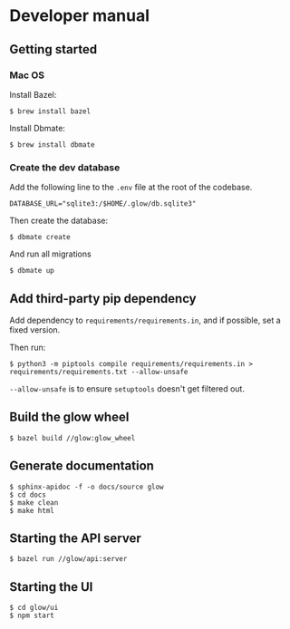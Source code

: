 # Developer manual

## Getting started

### Mac OS

Install Bazel:
```shell
$ brew install bazel
```

Install Dbmate:
```shell
$ brew install dbmate
```

### Create the dev database

Add the following line to the `.env` file at the root of the
codebase.

```
DATABASE_URL="sqlite3:/$HOME/.glow/db.sqlite3"
```

Then create the database:

```shell
$ dbmate create
```

And run all migrations
```shell
$ dbmate up
```

## Add third-party pip dependency

Add dependency to `requirements/requirements.in`, and if possible, set a fixed version.

Then run:
```shell
$ python3 -m piptools compile requirements/requirements.in > requirements/requirements.txt --allow-unsafe
```

`--allow-unsafe` is to ensure `setuptools` doesn't get filtered out.

## Build the glow wheel

```shell
$ bazel build //glow:glow_wheel
```

## Generate documentation

```shell
$ sphinx-apidoc -f -o docs/source glow
$ cd docs
$ make clean
$ make html
```

## Starting the API server

```shell
$ bazel run //glow/api:server
```

## Starting the UI

```shell
$ cd glow/ui
$ npm start
```
